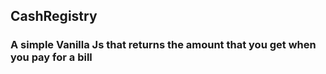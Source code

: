 ## CashRegistry
### A simple Vanilla Js that returns the amount that you get when you pay for a bill
